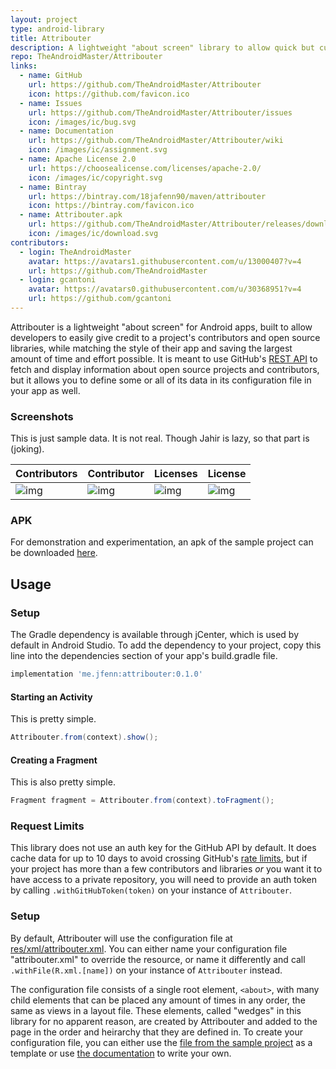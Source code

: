 ```yaml
---
layout: project
type: android-library
title: Attribouter
description: A lightweight "about screen" library to allow quick but customizable attribution in Android apps.
repo: TheAndroidMaster/Attribouter
links:
  - name: GitHub
    url: https://github.com/TheAndroidMaster/Attribouter
    icon: https://github.com/favicon.ico
  - name: Issues
    url: https://github.com/TheAndroidMaster/Attribouter/issues
    icon: /images/ic/bug.svg
  - name: Documentation
    url: https://github.com/TheAndroidMaster/Attribouter/wiki
    icon: /images/ic/assignment.svg
  - name: Apache License 2.0
    url: https://choosealicense.com/licenses/apache-2.0/
    icon: /images/ic/copyright.svg
  - name: Bintray
    url: https://bintray.com/18jafenn90/maven/attribouter
    icon: https://bintray.com/favicon.ico
  - name: Attribouter.apk
    url: https://github.com/TheAndroidMaster/Attribouter/releases/download/v0.1.0/Attribouter.apk
    icon: /images/ic/download.svg
contributors:
  - login: TheAndroidMaster
    avatar: https://avatars1.githubusercontent.com/u/13000407?v=4
    url: https://github.com/TheAndroidMaster
  - login: gcantoni
    avatar: https://avatars0.githubusercontent.com/u/30368951?v=4
    url: https://github.com/gcantoni
---
```


Attribouter is a lightweight "about screen" for Android apps, built to allow developers to easily give credit to a project's contributors and open source libraries, while matching the style of their app and saving the largest amount of time and effort possible. It is meant to use GitHub's [REST API](https://developer.github.com/v3/) to fetch and display information about open source projects and contributors, but it allows you to define some or all of its data in its configuration file in your app as well.

### Screenshots

This is just sample data. It is not real. Though Jahir is lazy, so that part is (joking).

|Contributors|Contributor|Licenses|License|
|-----|-----|-----|-----|
|![img](https://jfenn.me/images/screenshots/Attribouter-Main.png)|![img](https://jfenn.me/images/screenshots/Attribouter-Contributor.png)|![img](https://jfenn.me/images/screenshots/Attribouter-Licenses.png)|![img](https://jfenn.me/images/screenshots/Attribouter-License.png)|

### APK

For demonstration and experimentation, an apk of the sample project can be downloaded [here](https://github.com/TheAndroidMaster/Attribouter/releases/).

## Usage

### Setup

The Gradle dependency is available through jCenter, which is used by default in Android Studio. To add the dependency to your project, copy this line into the dependencies section of your app's build.gradle file.
 
```gradle
implementation 'me.jfenn:attribouter:0.1.0'
```

#### Starting an Activity
This is pretty simple.

``` java
Attribouter.from(context).show();
```

#### Creating a Fragment
This is also pretty simple.

``` java
Fragment fragment = Attribouter.from(context).toFragment();
```

### Request Limits

This library does not use an auth key for the GitHub API by default. It does cache data for up to 10 days to avoid crossing GitHub's [rate limits](https://developer.github.com/v3/rate_limit/), but if your project has more than a few contributors and libraries *or* you want it to have access to a private repository, you will need to provide an auth token by calling `.withGitHubToken(token)` on your instance of `Attribouter`.

### Setup

By default, Attribouter will use the configuration file at [res/xml/attribouter.xml](./attribouter/src/main/res/xml/attribouter.xml). You can either name your configuration file "attribouter.xml" to override the resource, or name it differently and call `.withFile(R.xml.[name])` on your instance of `Attribouter` instead.

The configuration file consists of a single root element, `<about>`, with many child elements that can be placed any amount of times in any order, the same as views in a layout file. These elements, called "wedges" in this library for no apparent reason, are created by Attribouter and added to the page in the order and heirarchy that they are defined in. To create your configuration file, you can either use the [file from the sample project](./app/src/main/res/xml/about.xml) as a template or use [the documentation](https://jfenn.me/Attribouter/) to write your own.
